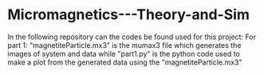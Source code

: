 # Micromagnetics---Theory-and-Sim
In the following repository can the codes be found used for this project:
For part 1:
"magnetiteParticle.mx3" is the mumax3 file which generates the images of system and data
while "part1.py" is the python code used to make a plot from the generated data using the  "magnetiteParticle.mx3" 
